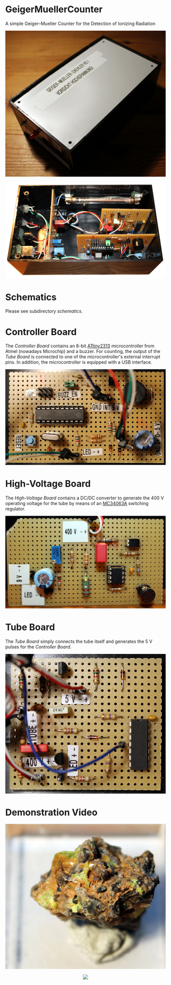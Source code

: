 # GeigerMuellerCounter
A simple Geiger–Mueller Counter for the Detection of Ionizing Radiation

<p align="center">
  <img src="https://github.com/yildi1337/GeigerMuellerCounter/blob/main/pictures/device_closed.jpg" />
</p>

<p align="center">
  <img src="https://github.com/yildi1337/GeigerMuellerCounter/blob/main/pictures/device_inside.jpg" />
</p>

# Schematics
Please see subdirectory *schematics*.

# Controller Board
The *Controller Board* contains an 8-bit [ATtiny2313](https://www.microchip.com/wwwproducts/en/ATtiny2313) microcontroller from Atmel (nowadays Microchip) and a buzzer. For counting, the output of the *Tube Board* is connected to one of the microcontroller's external interrupt pins. In addition, the microcontroller is equipped with a USB interface.

<p align="center">
  <img src="https://github.com/yildi1337/GeigerMuellerCounter/blob/main/pictures/controller_board.jpg" />
</p>

# High-Voltage Board
The *High-Voltage Board* contains a DC/DC converter to generate the 400 V operating voltage for the tube by means of an [MC34063A](https://www.ti.com/product/MC34063A) switching regulator.

<p align="center">
  <img src="https://github.com/yildi1337/GeigerMuellerCounter/blob/main/pictures/high_voltage_board.jpg" />
</p>

# Tube Board
The *Tube Board* simply connects the tube itself and generates the 5 V pulses for the *Controller Board*.

<p align="center">
  <img src="https://github.com/yildi1337/GeigerMuellerCounter/blob/main/pictures/tube_board.jpg" />
</p>

# Demonstration Video

<p align="center">
  <img src="https://github.com/yildi1337/GeigerMuellerCounter/blob/main/pictures/metaautunite-uranocircite.jpg" />
</p>

<p align="center">
    <a href="https://www.youtube.com/watch?v=izTdFRx8trE" title="Geiger-Mueller Counter Test with Metaautunite/Uranocircite"><img src="http://img.youtube.com/vi/izTdFRx8trE/0.jpg" /></a>
</p>
